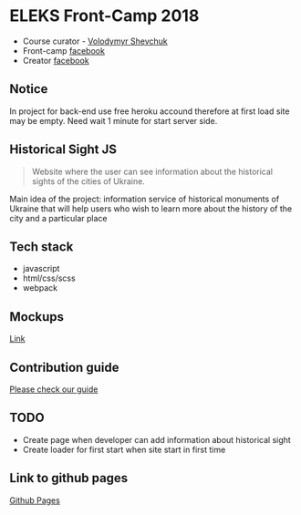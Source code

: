 # ELEKS Front-Camp 2018

* Course curator - [Volodymyr Shevchuk](https://github.com/dosandk)
* Front-camp [facebook](https://www.facebook.com/groups/270300106928894)
* Creator [facebook](https://www.facebook.com/profile.php?id=100017422091869)

## Notice
In project for back-end use free heroku accound therefore at first load site may be empty. Need wait 1 minute for start server side.
 

## Historical Sight JS

> Website where the user can see information about the historical sights of the cities of Ukraine.

Main idea of the project:
    information service of historical monuments of Ukraine that will help users who wish to learn more about the history of the city and a particular place


## Tech stack

* javascript 
* html/css/scss
* webpack

## Mockups

[Link](https://wireframepro.mockflow.com/view/M75df542eed791b7ffe5d3d8f77ea7f351539267212511)  

## Contribution guide

[Please check our guide](https://github.com/Fullbusters/JS-HistoricalSight/blob/master/.github/CONTRIBUTING.md)

## TODO

* Create page when developer can add information about historical sight
* Create loader for first start when site start in first time


## Link to github pages

[Github Pages](https://fullbusters.github.io/JS-HistoricalSight/)
